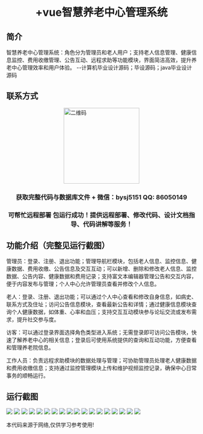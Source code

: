 <p><h1 align="center">+vue智慧养老中心管理系统</h1></p>

## 简介
智慧养老中心管理系统：角色分为管理员和老人用户；支持老人信息管理、健康信息监控、费用收缴管理、公告互动、远程求助等功能模块，界面简洁高效，提升养老中心管理效率和用户体验。    --计算机毕业设计源码；毕设源码；java毕业设计源码


## 联系方式
<img src="https://bs-1329754181.cos.ap-shanghai.myqcloud.com/wx.jpg" alt="二维码" style="display: block; margin: 0 auto;" width="200px">
<p><h3 align="center">获取完整代码与数据库文件 + 微信：bysj5151 QQ: 86050149</h3></p>
<p><h3 align="center">可帮忙远程部署 包运行成功！提供远程部署、修改代码、设计文档指导、代码讲解等服务！</h3></p>

## 功能介绍（完整见运行截图）
管理员：登录、注册、退出功能；管理导航栏模块，包括老人信息、监控信息、健康数据、费用收缴、公告信息及交互互动；可以新增、删除和修改老人信息、监控数据、公告内容、健康数据和费用记录；支持富文本编辑器管理公告和交互内容，便于内容发布与管理；个人中心允许管理员查看并修改个人信息。

老人：登录、注册、退出功能；可以通过个人中心查看和修改自身信息，如病史、联系方式及住址；访问公告信息模块，查看最新公告和详情；通过健康信息模块查询个人健康数据，如体重、心率和血压；支持交互互动模块参与论坛交流或发布需求，提升社交参与度。

访客：可以通过登录界面选择角色类型进入系统；无需登录即可访问公告模块，快速了解养老中心的相关信息；登录后可使用系统提供的查询和互动功能，方便查看和管理养老院信息。

工作人员：负责远程求助模块的数据处理与管理；可协助管理员处理老人健康数据和费用收缴信息；支持通过监控管理模块上传和维护视频监控记录，确保中心日常事务的顺畅运行。


## 运行截图
![](https://bs-1329754181.cos.ap-shanghai.myqcloud.com/ssm/SmartElderlyCareCenterManagementSystem/img/001.jpg)
![](https://bs-1329754181.cos.ap-shanghai.myqcloud.com/ssm/SmartElderlyCareCenterManagementSystem/img/002.jpg)
![](https://bs-1329754181.cos.ap-shanghai.myqcloud.com/ssm/SmartElderlyCareCenterManagementSystem/img/003.jpg)
![](https://bs-1329754181.cos.ap-shanghai.myqcloud.com/ssm/SmartElderlyCareCenterManagementSystem/img/004.jpg)
![](https://bs-1329754181.cos.ap-shanghai.myqcloud.com/ssm/SmartElderlyCareCenterManagementSystem/img/005.jpg)
![](https://bs-1329754181.cos.ap-shanghai.myqcloud.com/ssm/SmartElderlyCareCenterManagementSystem/img/006.jpg)
![](https://bs-1329754181.cos.ap-shanghai.myqcloud.com/ssm/SmartElderlyCareCenterManagementSystem/img/007.jpg)
![](https://bs-1329754181.cos.ap-shanghai.myqcloud.com/ssm/SmartElderlyCareCenterManagementSystem/img/008.jpg)
![](https://bs-1329754181.cos.ap-shanghai.myqcloud.com/ssm/SmartElderlyCareCenterManagementSystem/img/009.jpg)
![](https://bs-1329754181.cos.ap-shanghai.myqcloud.com/ssm/SmartElderlyCareCenterManagementSystem/img/010.jpg)
![](https://bs-1329754181.cos.ap-shanghai.myqcloud.com/ssm/SmartElderlyCareCenterManagementSystem/img/011.jpg)
![](https://bs-1329754181.cos.ap-shanghai.myqcloud.com/ssm/SmartElderlyCareCenterManagementSystem/img/012.jpg)
![](https://bs-1329754181.cos.ap-shanghai.myqcloud.com/ssm/SmartElderlyCareCenterManagementSystem/img/013.jpg)
![](https://bs-1329754181.cos.ap-shanghai.myqcloud.com/ssm/SmartElderlyCareCenterManagementSystem/img/014.jpg)
![](https://bs-1329754181.cos.ap-shanghai.myqcloud.com/ssm/SmartElderlyCareCenterManagementSystem/img/015.jpg)
![](https://bs-1329754181.cos.ap-shanghai.myqcloud.com/ssm/SmartElderlyCareCenterManagementSystem/img/016.jpg)
![](https://bs-1329754181.cos.ap-shanghai.myqcloud.com/ssm/SmartElderlyCareCenterManagementSystem/img/017.jpg)
![](https://bs-1329754181.cos.ap-shanghai.myqcloud.com/ssm/SmartElderlyCareCenterManagementSystem/img/018.jpg)

<p>本代码来源于网络,仅供学习参考使用!</p>
